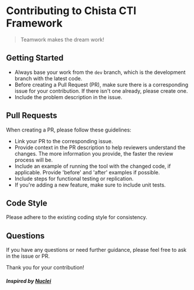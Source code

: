 # Contributing to Chista CTI Framework

> Teamwork makes the dream work!

## Getting Started

- Always base your work from the `dev` branch, which is the development branch with the latest code.
- Before creating a Pull Request (PR), make sure there is a corresponding issue for your contribution. If there isn't one already, please create one.
- Include the problem description in the issue.

## Pull Requests

When creating a PR, please follow these guidelines:

- Link your PR to the corresponding issue.
- Provide context in the PR description to help reviewers understand the changes. The more information you provide, the faster the review process will be.
- Include an example of running the tool with the changed code, if applicable. Provide 'before' and 'after' examples if possible.
- Include steps for functional testing or replication.
- If you're adding a new feature, make sure to include unit tests.

## Code Style

Please adhere to the existing coding style for consistency. 

## Questions

If you have any questions or need further guidance, please feel free to ask in the issue or PR.

Thank you for your contribution!

##### Inspired by [Nuclei](https://github.com/projectdiscovery/nuclei/blob/dev/CONTRIBUTING.md)
